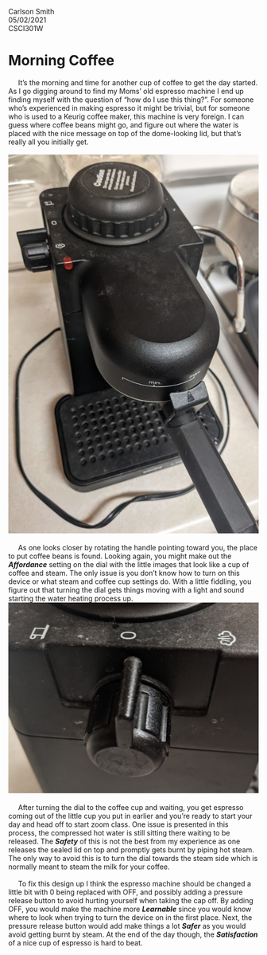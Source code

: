 Carlson Smith <br />
05/02/2021<br />
CSCI301W<br />

# Morning Coffee

&nbsp;&nbsp;&nbsp;&nbsp;&nbsp;It’s the morning and time for another cup of coffee to get the day started.  As I go digging around to find my Moms’ old espresso machine I end up finding myself with the question of “how do I use this thing?”.  For someone who’s experienced in making espresso it might be trivial, but for someone who is used to a Keurig coffee maker, this machine is very foreign.  I can guess where coffee beans might go, and figure out where the water is placed with the nice message on top of the dome-looking lid, but that’s really all you initially get.<br />
<br />
![image](assets/espressoMachine.jpg)<br />
<br />
&nbsp;&nbsp;&nbsp;&nbsp;&nbsp;As one looks closer by rotating the handle pointing toward you, the place to put coffee beans is found.  Looking again, you might make out the ***Affordance*** setting on the dial with the little images that look like a cup of coffee and steam.  The only issue is you don’t know how to turn on this device or what steam and coffee cup settings do.  With a little fiddling, you figure out that turning the dial gets things moving with a light and sound starting the water heating process up.<br />
![image](assets/coffeeSetting.jpg)<br />
<br />
&nbsp;&nbsp;&nbsp;&nbsp;&nbsp;After turning the dial to the coffee cup and waiting, you get espresso coming out of the little cup you put in earlier and you’re ready to start your day and head off to start zoom class.  One issue is presented in this process, the compressed hot water is still sitting there waiting to be released.  The ***Safety*** of this is not the best from my experience as one releases the sealed lid on top and promptly gets burnt by piping hot steam.  The only way to avoid this is to turn the dial towards the steam side which is normally meant to steam the milk for your coffee.<br />
<br />
&nbsp;&nbsp;&nbsp;&nbsp;&nbsp;To fix this design up I think the espresso machine should be changed a little bit with 0 being replaced with OFF, and possibly adding a pressure release button to avoid hurting yourself when taking the cap off.  By adding OFF, you would make the machine more ***Learnable*** since you would know where to look when trying to turn the device on in the first place.  Next, the pressure release button would add make things a lot ***Safer*** as you would avoid getting burnt by steam.  At the end of the day though, the ***Satisfaction*** of a nice cup of espresso is hard to beat. <br />


